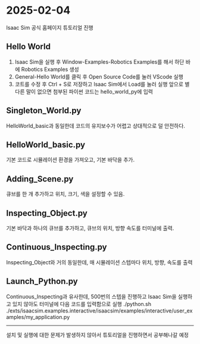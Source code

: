 # 2025-02-04
Isaac Sim 공식 홈페이지 튜토리얼 진행

## Hello World
1. Isaac Sim을 실행 후 Window-Examples-Robotics Examples를 해서 하단 바에 Robotics Examples 생성
2. General-Hello World를 클릭 후 Open Source Code를 눌러 VScode 실행
3. 코트를 수정 후 Ctrl + S로 저장하고 Isaac Sim에서 Load를 눌러 실행
앞으로 별다른 말이 없으면 첨부된 파이썬 코드는 hello_world_py에 입력 

## Singleton_World.py
HelloWorld_basic과 동일한데 코드의 유지보수가 어렵고 상대적으로 덜 안전하다.

## HelloWorld_basic.py
기본 코드로 시뮬레이션 환경을 가져오고, 기본 바닥을 추가.

## Adding_Scene.py
큐브를 한 개 추가하고 위치, 크기, 색을 설정할 수 있음.

## Inspecting_Object.py
기본 바닥과 하나의 큐브를 추가하고, 큐브의 위치, 방향 속도를 터미널에 출력.

## Continuous_Inspecting.py
Inspecting_Object와 거의 동일한데, 매 시뮬레이션 스텝마다 위치, 방향, 속도를 출력

## Launch_Python.py
Continuous_Inspecting과 유사한데, 500번의 스텝을 진행하고 Isaac Sim을 실행하고 있지 않아도 터미널에 다음 코드를 입력함으로 실행
./python.sh ./exts/isaacsim.examples.interactive/isaacsim/examples/interactive/user_examples/my_application.py

---
설치 및 실행에 대한 문제가 발생하지 않아서 튜토리얼을 진행하면서 공부해나갈 예정